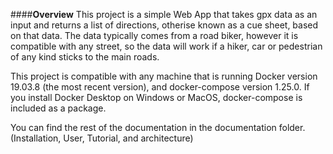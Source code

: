 ####**Overview**
This project is a simple Web App that takes gpx data as an input and returns a list of directions,
otherise known as a cue sheet, based on that data. The data typically comes from a road biker, however
it is compatible with any street, so the data will work if a hiker, car or pedestrian of any kind sticks
to the main roads.

This project is compatible with any machine that is running Docker version 19.03.8 (the most recent version), and docker-compose version 1.25.0.
If you install Docker Desktop on Windows or MacOS, docker-compose is included as a package.

You can find the rest of the documentation in the documentation folder. (Installation, User, Tutorial, and architecture)

